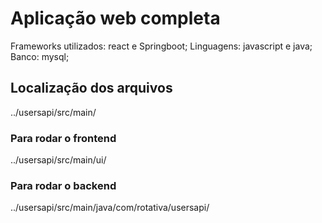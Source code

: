 # Aplicação web completa
Frameworks utilizados: react e Springboot;
Linguagens: javascript e java;
Banco: mysql;

## Localização dos arquivos
../usersapi/src/main/

### Para rodar o frontend
../usersapi/src/main/ui/

### Para rodar o backend
../usersapi/src/main/java/com/rotativa/usersapi/
